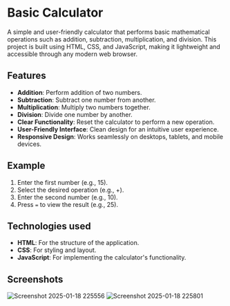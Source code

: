 
# Basic Calculator

A simple and user-friendly calculator that performs basic mathematical operations such as addition, subtraction, multiplication, and division. This project is built using HTML, CSS, and JavaScript, making it lightweight and accessible through any modern web browser.




## Features

- **Addition**: Perform addition of two numbers.
- **Subtraction**: Subtract one number from another.
- **Multiplication**: Multiply two numbers together.
- **Division**: Divide one number by another.
- **Clear Functionality**: Reset the calculator to perform a new operation.
- **User-Friendly Interface**: Clean design for an intuitive user experience.
- **Responsive Design**: Works seamlessly on desktops, tablets, and mobile devices.


## Example

1. Enter the first number (e.g., 15).
2. Select the desired operation (e.g., +).
3. Enter the second number (e.g., 10).
4. Press `=` to view the result (e.g., 25).

## Technologies used
- **HTML**: For the structure of the application.
- **CSS**: For styling and layout.
- **JavaScript**: For implementing the calculator's functionality.
## Screenshots

![Screenshot 2025-01-18 225556](https://github.com/user-attachments/assets/dd7bff0f-74d1-4f77-8597-67d0a21013d7)
![Screenshot 2025-01-18 225801](https://github.com/user-attachments/assets/5dcae765-7601-4b32-bb59-1446f266cf48)


